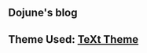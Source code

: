 <!--- 
---
layout: page
titles:
  en: About Blog
show_title: true
---
--->

## Dojune's blog

## Theme Used: [TeXt Theme](https://github.com/kitian616/jekyll-TeXt-theme)
